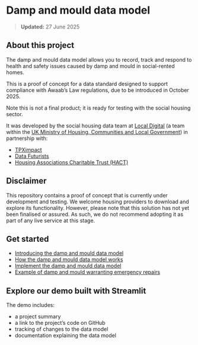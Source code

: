 # Damp and mould data model

> **Updated:** 27 June 2025

## About this project

The damp and mould data model allows you to record, track and respond to health and safety issues caused by damp and mould in social-rented homes.

This is a proof of concept for a data standard designed to support compliance with Awaab’s Law regulations, due to be introduced in October 2025\.

Note this is not a final product; it is ready for testing with the social housing sector.

It was developed by the social housing data team at [Local Digital](https://www.localdigital.gov.uk/) (a team within the [UK Ministry of Housing, Communities and Local Government](https://www.gov.uk/government/organisations/ministry-of-housing-communities-local-government)) in partnership with:

* [TPXimpact](https://www.tpximpact.com/)  
* [Data Futurists](https://www.datafuturists.co.uk/)  
* [Housing Associations Charitable Trust (HACT)](https://hact.org.uk/)

## Disclaimer

This repository contains a proof of concept that is currently under development and testing. We welcome housing providers to download and explore its functionality. However, please note that this solution has not yet been finalised or assured. As such, we do not recommend adopting it as part of any live service at this stage.

## Get started

* [Introducing the damp and mould data model](Guidance/Introducing%20the%20damp%20and%20mould%20data%20model.md)  
* [How the damp and mould data model works](Guidance/How%20the%20damp%20and%20mould%20data%20model%20works.md)   
* [Implement the damp and mould data model](Guidance/Implement%20the%20damp%20and%20mould%20data%20model.md)  
* [Example of damp and mould warranting emergency repairs](Guidance/Example%20of%20damp%20and%20mould%20warranting%20emergency%20repairs.md)

## Explore our demo built with Streamlit

The demo includes:

* a project summary  
* a link to the project’s code on GitHub  
* tracking of changes to the data model  
* documentation explaining the data model










